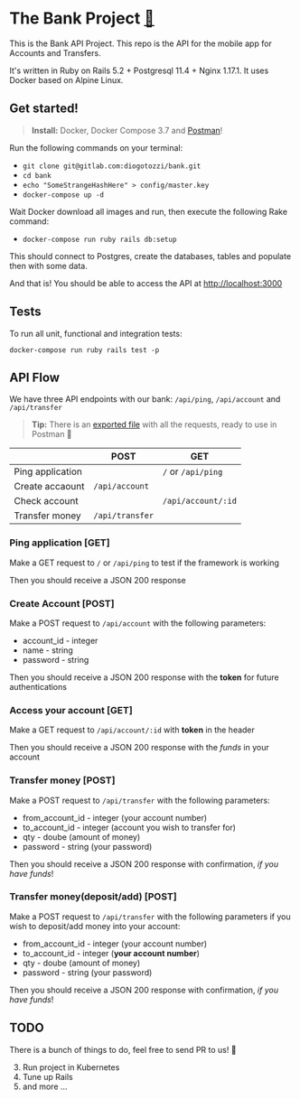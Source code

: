 # The Bank Project [🏦](https://gitlab.com/diogotozzi/bank/blob/master/Code_Challenge_-_Backend_-_Bank_Accounting__1_.pdf)

This is the Bank API Project. This repo is the API for the mobile app for Accounts and Transfers.

It's written in Ruby on Rails 5.2 + Postgresql 11.4 + Nginx 1.17.1. It uses Docker based on Alpine Linux.

## Get started!

> **Install:** Docker, Docker Compose 3.7 and [Postman](https://www.getpostman.com/downloads/)!

Run the following commands on your terminal:

- `git clone git@gitlab.com:diogotozzi/bank.git`
- `cd bank`
- `echo "SomeStrangeHashHere" > config/master.key`
- `docker-compose up -d`

Wait Docker download all images and run, then execute the following Rake command:

- `docker-compose run ruby rails db:setup`

This should connect to Postgres, create the databases, tables and populate then with some data.

And that is! You should be able to access the API at [http://localhost:3000](http://localhost:3000)

## Tests
To run all unit, functional and integration tests:

`docker-compose run ruby rails test -p`

## API Flow

We have three API endpoints with our bank: `/api/ping`, `/api/account` and `/api/transfer`

> **Tip:** There is an [exported file](https://gitlab.com/diogotozzi/bank/blob/master/bank.postman_collection.json) with all the requests, ready to use in Postman 🙂

|                |POST                           |GET                          |
|----------------|-------------------------------|-----------------------------|
|Ping application|               |`/` or `/api/ping`                             |
|Create accaount |`/api/account`               |                             |
|Check account   |                 |`/api/account/:id`               |
|Transfer money  |`/api/transfer`   |                             |

### Ping application [GET]
Make a GET request to `/` or `/api/ping` to test if the framework is working

Then you should receive a JSON 200 response

### Create Account [POST]
Make a POST request to `/api/account` with the following parameters:

- account_id - integer
- name - string
- password - string

Then you should receive a JSON 200 response with the **token** for future authentications

### Access your account [GET]
Make a GET request to `/api/account/:id` with **token** in the header

Then you should receive a JSON 200 response with the *funds* in your account

### Transfer money [POST]
Make a POST request to `/api/transfer` with the following parameters:

- from_account_id - integer (your account number)
- to_account_id - integer (account you wish to transfer for)
- qty - doube (amount of money)
- password - string (your password)

Then you should receive a JSON 200 response with confirmation, *if you have funds*!

### Transfer money(deposit/add) [POST]
Make a POST request to `/api/transfer` with the following parameters if you wish to deposit/add money into your account:

- from_account_id - integer (your account number)
- to_account_id - integer (**your account number**)
- qty - doube (amount of money)
- password - string (your password)

Then you should receive a JSON 200 response with confirmation, *if you have funds*!

## TODO

There is a bunch of things to do, feel free to send PR to us! 🙈

3. Run project in Kubernetes
4. Tune up Rails
6. and more ...
